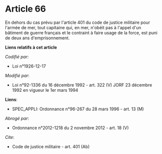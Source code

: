 # Article 66

En dehors du cas prévu par l'article 401 du code de justice militaire pour l'armée de mer, tout capitaine qui, en mer,
n'obéit pas à l'appel d'un bâtiment de guerre français et le contraint à faire usage de la force, est puni de deux ans
d'emprisonnement.

**Liens relatifs à cet article**

_Codifié par_:

  - Loi n°1926-12-17

_Modifié par_:

  - Loi n°92-1336 du 16 décembre 1992 - art. 322 (V) JORF 23 décembre 1992 en vigueur le 1er mars 1994

**Liens**:

  - SPEC_APPLI: Ordonnance n°96-267 du 28 mars 1996 - art. 13 (M)

_Abrogé par_:

  - Ordonnance n°2012-1218 du 2 novembre 2012 - art. 18 (V)

_Cite_:

  - Code de justice militaire - art. 401 (Ab)
